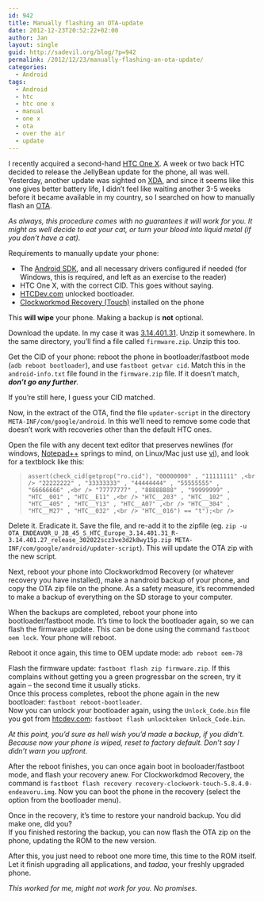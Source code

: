 ```yaml
---
id: 942
title: Manually flashing an OTA-update
date: 2012-12-23T20:52:22+02:00
author: Jan
layout: single
guid: http://sadevil.org/blog/?p=942
permalink: /2012/12/23/manually-flashing-an-ota-update/
categories:
  - Android
tags:
  - Android
  - htc
  - htc one x
  - manual
  - one x
  - ota
  - over the air
  - update
---
```

I recently acquired a second-hand <a href="http://www.gsmarena.com/htc_one_x-4320.php" target="_blank">HTC One X</a>. A week or two back HTC decided to release the JellyBean update for the phone, all was well. Yesterday, another update was sighted on <a href="http://forum.xda-developers.com/showthread.php?t=2058826" target="_blank">XDA</a>, and since it seems like this one gives better battery life, I didn&#8217;t feel like waiting another 3-5 weeks before it became available in my country, so I searched on how to manually flash an <a href="http://en.wikipedia.org/wiki/Over-the-air_programming" target="_blank">OTA</a>.

_As always, this procedure comes with no guarantees it will work for you. It might as well decide to eat your cat, or turn your blood into liquid metal (if you don&#8217;t have a cat)._  
<!--more-->

  
Requirements to manually update your phone:

  * The <a href="http://developer.android.com/sdk/index.html" target="_blank">Android SDK</a>, and all necessary drivers configured if needed (for Windows, this is required, and left as an exercise to the reader)
  * HTC One X, with the correct CID. This goes without saying.
  * <a href="http://www.htcdev.com" target="_blank">HTCDev.com</a> unlocked bootloader.
  * <a href="https://play.google.com/store/apps/details?id=com.koushikdutta.rommanager&hl=en" target="_blank">Clockworkmod Recovery (Touch)</a> installed on the phone

This **will wipe** your phone. Making a backup is **not** optional.

Download the update. In my case it was <a href="http://fotadl.htc.com/OTA_ENDEAVOR_U_JB_45_S_HTC_Europe_3.14.401.31_R-3.14.401.27_release_302022scz3ve3d2k8wy15p.zip" target="_blank">3.14.401.31</a>. Unzip it somewhere. In the same directory, you&#8217;ll find a file called `firmware.zip`. Unzip this too.

Get the CID of your phone: reboot the phone in bootloader/fastboot mode (`adb reboot bootloader`), and use `fastboot getvar cid`. Match this in the `android-info.txt` file found in the `firmware.zip` file. If it doesn&#8217;t match, **_don&#8217;t go any further_**.

If you&#8217;re still here, I guess your CID matched.

Now, in the extract of the OTA, find the file `updater-script` in the directory `META-INF/com/google/android`. In this we&#8217;ll need to remove some code that doesn&#8217;t work with recoveries other than the default HTC ones.

Open the file with any decent text editor that preserves newlines (for windows, <a href="http://notepad-plus-plus.org/" target="_blank">Notepad++</a> springs to mind, on Linux/Mac just use <a href="http://en.wikipedia.org/wiki/Vi" target="_blank">vi</a>), and look for a textblock like this:

> `assert(check_cid(getprop("ro.cid"), "00000000" , "11111111" ,<br />
"22222222" , "33333333" , "44444444" , "55555555" , "66666666" ,<br />
"77777777" , "88888888" , "99999999" , "HTC__001" , "HTC__E11" ,<br />
"HTC__203" , "HTC__102" , "HTC__405" , "HTC__Y13" , "HTC__A07" ,<br />
"HTC__304" , "HTC__M27" , "HTC__032" ,<br />
"HTC__016") == "t");<br />
` 

Delete it. Eradicate it. Save the file, and re-add it to the zipfile (eg. `zip -u OTA_ENDEAVOR_U_JB_45_S_HTC_Europe_3.14.401.31_R-3.14.401.27_release_302022scz3ve3d2k8wy15p.zip META-INF/com/google/android/updater-script`). This will update the OTA zip with the new script.

Next, reboot your phone into Clockworkdmod Recovery (or whatever recovery you have installed), make a nandroid backup of your phone, and copy the OTA zip file on the phone. As a safety measure, it&#8217;s recommended to make a backup of everything on the SD storage to your computer.

When the backups are completed, reboot your phone into bootloader/fastboot mode. It&#8217;s time to lock the bootloader again, so we can flash the firmware update. This can be done using the command `fastboot oem lock`. Your phone will reboot.

Reboot it once again, this time to OEM update mode: `adb reboot oem-78`

Flash the firmware update: `fastboot flash zip firmware.zip`. If this complains without getting you a green progressbar on the screen, try it again &#8211; the second time it usually sticks.  
Once this process completes, reboot the phone again in the new bootloader: `fastboot reboot-bootloader`.  
Now you can unlock your bootloader again, using the `Unlock_Code.bin` file you got from <a href="http://www.htcdev.com" target="_blank">htcdev.com</a>: `fastboot flash unlocktoken Unlock_Code.bin`.

_At this point, you&#8217;d sure as hell wish you&#8217;d made a backup, if you didn&#8217;t. Because now your phone is wiped, reset to factory default. Don&#8217;t say I didn&#8217;t warn you upfront._

After the reboot finishes, you can once again boot in booloader/fastboot mode, and flash your recovery anew. For Clockworkdmod Recovery, the command is `fastboot flash recovery recovery-clockwork-touch-5.8.4.0-endeavoru.img`. Now you can boot the phone in the recovery (select the option from the bootloader menu).

Once in the recovery, it&#8217;s time to restore your nandroid backup. You did make one, did you?  
If you finished restoring the backup, you can now flash the OTA zip on the phone, updating the ROM to the new version.

After this, you just need to reboot one more time, this time to the ROM itself. Let it finish upgrading all applications, and _tadaa_, your freshly upgraded phone.

_This worked for me, might not work for you. No promises._
